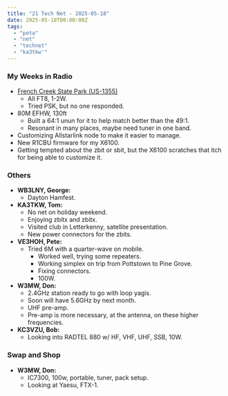 ```yaml
---
title: "21 Tech Net - 2025-05-18"
date: 2025-05-18T00:00:00Z
tags:
  - "pota"
  - "net"
  - "technet"
  - "ka3tkw'"
---
```


### My Weeks in Radio

* [French Creek State Park (US-1355)](https://pota.app/#/park/US-1355)
  * All FT8, 1-2W.
  * Tried PSK, but no one responded.
* 80M EFHW, 130ft
  * Built a 64:1 unun for it to help match better than the 49:1.
  * Resonant in many places, maybe need tuner in one band.
* Customizing Allstarlink node to make it easier to manage.
* New R1CBU firmware for my X6100.
* Getting tempted about the zbit or sbit,
  but the X6100 scratches that itch
  for being able to customize it.

### Others

* **WB3LNY, George:**
  * Dayton Hamfest.
* **KA3TKW, Tom:**
  * No net on holiday weekend.
  * Enjoying zbitx and zbitx.
  * Visited club in Letterkenny, satellite presentation.
  * New power connectors for the zbits.
* **VE3HOH, Pete:**
  * Tried 6M with a quarter-wave on mobile.
    * Worked well, trying some repeaters.
    * Working simplex on trip from Pottstown to Pine Grove.
    * Fixing connectors.
    * 100W.
* **W3MW, Don:**
  * 2.4GHz station ready to go with loop yagis.
  * Soon will have 5.6GHz by next month.
  * UHF pre-amp.
  * Pre-amp is more necessary, at the antenna, on these higher frequencies.
* **KC3VZU, Bob:**
  * Looking into RADTEL 880 w/ HF, VHF, UHF, SSB, 10W.

### Swap and Shop

* **W3MW, Don:**
  * IC7300, 100w, portable, tuner, pack setup.
  * Looking at Yaesu, FTX-1.

<!--more-->

